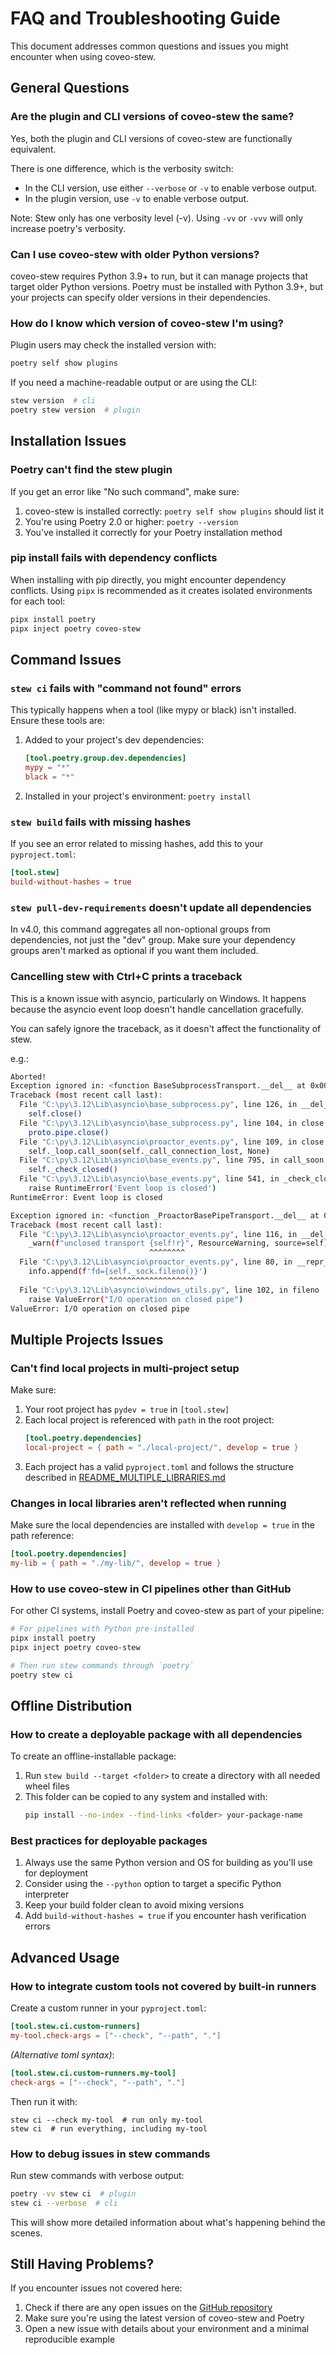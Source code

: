 # FAQ and Troubleshooting Guide

This document addresses common questions and issues you might encounter when using coveo-stew.

## General Questions

### Are the plugin and CLI versions of coveo-stew the same?

Yes, both the plugin and CLI versions of coveo-stew are functionally equivalent.

There is one difference, which is the verbosity switch:
- In the CLI version, use either `--verbose` or `-v` to enable verbose output.
- In the plugin version, use `-v` to enable verbose output.

Note: Stew only has one verbosity level (-v). Using `-vv` or `-vvv` will only increase poetry's verbosity.


### Can I use coveo-stew with older Python versions?

coveo-stew requires Python 3.9+ to run, but it can manage projects that target older Python versions. Poetry must be installed with Python 3.9+, but your projects can specify older versions in their dependencies.

### How do I know which version of coveo-stew I'm using?

Plugin users may check the installed version with:

```bash
poetry self show plugins
```

If you need a machine-readable output or are using the CLI:

```bash
stew version  # cli
poetry stew version  # plugin
```


## Installation Issues

### Poetry can't find the stew plugin

If you get an error like "No such command", make sure:

1. coveo-stew is installed correctly: `poetry self show plugins` should list it
2. You're using Poetry 2.0 or higher: `poetry --version`
3. You've installed it correctly for your Poetry installation method

### pip install fails with dependency conflicts

When installing with pip directly, you might encounter dependency conflicts. Using `pipx` is recommended as it creates isolated environments for each tool:

```bash
pipx install poetry
pipx inject poetry coveo-stew
```

## Command Issues

### `stew ci` fails with "command not found" errors

This typically happens when a tool (like mypy or black) isn't installed. Ensure these tools are:

1. Added to your project's dev dependencies:
   ```toml
   [tool.poetry.group.dev.dependencies]
   mypy = "*"
   black = "*"
   ```
2. Installed in your project's environment: `poetry install`

### `stew build` fails with missing hashes

If you see an error related to missing hashes, add this to your `pyproject.toml`:

```toml
[tool.stew]
build-without-hashes = true
```

### `stew pull-dev-requirements` doesn't update all dependencies

In v4.0, this command aggregates all non-optional groups from dependencies, not just the "dev" group. Make sure your dependency groups aren't marked as optional if you want them included.

### Cancelling stew with Ctrl+C prints a traceback

This is a known issue with asyncio, particularly on Windows. 
It happens because the asyncio event loop doesn't handle cancellation gracefully.

You can safely ignore the traceback, as it doesn't affect the functionality of stew.

e.g.:

```bash
Aborted!
Exception ignored in: <function BaseSubprocessTransport.__del__ at 0x0000020DEC7ECD60>
Traceback (most recent call last):
  File "C:\py\3.12\Lib\asyncio\base_subprocess.py", line 126, in __del__
    self.close()
  File "C:\py\3.12\Lib\asyncio\base_subprocess.py", line 104, in close
    proto.pipe.close()
  File "C:\py\3.12\Lib\asyncio\proactor_events.py", line 109, in close
    self._loop.call_soon(self._call_connection_lost, None)
  File "C:\py\3.12\Lib\asyncio\base_events.py", line 795, in call_soon
    self._check_closed()
  File "C:\py\3.12\Lib\asyncio\base_events.py", line 541, in _check_closed
    raise RuntimeError('Event loop is closed')
RuntimeError: Event loop is closed
```

```bash
Exception ignored in: <function _ProactorBasePipeTransport.__del__ at 0x0000020DEC7EE520>
Traceback (most recent call last):
  File "C:\py\3.12\Lib\asyncio\proactor_events.py", line 116, in __del__
    _warn(f"unclosed transport {self!r}", ResourceWarning, source=self)
                               ^^^^^^^^
  File "C:\py\3.12\Lib\asyncio\proactor_events.py", line 80, in __repr__
    info.append(f'fd={self._sock.fileno()}')
                      ^^^^^^^^^^^^^^^^^^^
  File "C:\py\3.12\Lib\asyncio\windows_utils.py", line 102, in fileno
    raise ValueError("I/O operation on closed pipe")
ValueError: I/O operation on closed pipe
```

## Multiple Projects Issues

### Can't find local projects in multi-project setup

Make sure:

1. Your root project has `pydev = true` in `[tool.stew]`
2. Each local project is referenced with `path` in the root project:
   ```toml
   [tool.poetry.dependencies]
   local-project = { path = "./local-project/", develop = true }
   ```
3. Each project has a valid `pyproject.toml` and follows the structure described in [README_MULTIPLE_LIBRARIES.md](./README_MULTIPLE_LIBRARIES.md)

### Changes in local libraries aren't reflected when running

Make sure the local dependencies are installed with `develop = true` in the path reference:

```toml
[tool.poetry.dependencies]
my-lib = { path = "./my-lib/", develop = true }
```

### How to use coveo-stew in CI pipelines other than GitHub

For other CI systems, install Poetry and coveo-stew as part of your pipeline:

```bash
# For pipelines with Python pre-installed
pipx install poetry
pipx inject poetry coveo-stew

# Then run stew commands through `poetry`
poetry stew ci
```

## Offline Distribution

### How to create a deployable package with all dependencies

To create an offline-installable package:

1. Run `stew build --target <folder>` to create a directory with all needed wheel files
2. This folder can be copied to any system and installed with:
   ```bash
   pip install --no-index --find-links <folder> your-package-name
   ```

### Best practices for deployable packages

1. Always use the same Python version and OS for building as you'll use for deployment
2. Consider using the `--python` option to target a specific Python interpreter
3. Keep your build folder clean to avoid mixing versions
4. Add `build-without-hashes = true` if you encounter hash verification errors

## Advanced Usage

### How to integrate custom tools not covered by built-in runners

Create a custom runner in your `pyproject.toml`:

```toml
[tool.stew.ci.custom-runners]
my-tool.check-args = ["--check", "--path", "."]
```

_(Alternative toml syntax)_:

```toml
[tool.stew.ci.custom-runners.my-tool]
check-args = ["--check", "--path", "."]
```

Then run it with:
```
stew ci --check my-tool  # run only my-tool
stew ci  # run everything, including my-tool
```

### How to debug issues in stew commands

Run stew commands with verbose output:

```bash
poetry -vv stew ci  # plugin
stew ci --verbose  # cli
```

This will show more detailed information about what's happening behind the scenes.

## Still Having Problems?

If you encounter issues not covered here:

1. Check if there are any open issues on the [GitHub repository](https://github.com/coveo/stew/issues)
2. Make sure you're using the latest version of coveo-stew and Poetry
3. Open a new issue with details about your environment and a minimal reproducible example
